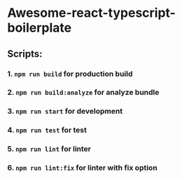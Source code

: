 # Awesome-react-typescript-boilerplate
## Scripts:
### 1. ```npm run build``` for production build
### 2. ```npm run build:analyze``` for analyze bundle
### 3. ```npm run start``` for development
### 4. ```npm run test``` for test
### 5. ```npm run lint``` for linter
### 6. ```npm run lint:fix``` for linter with fix option